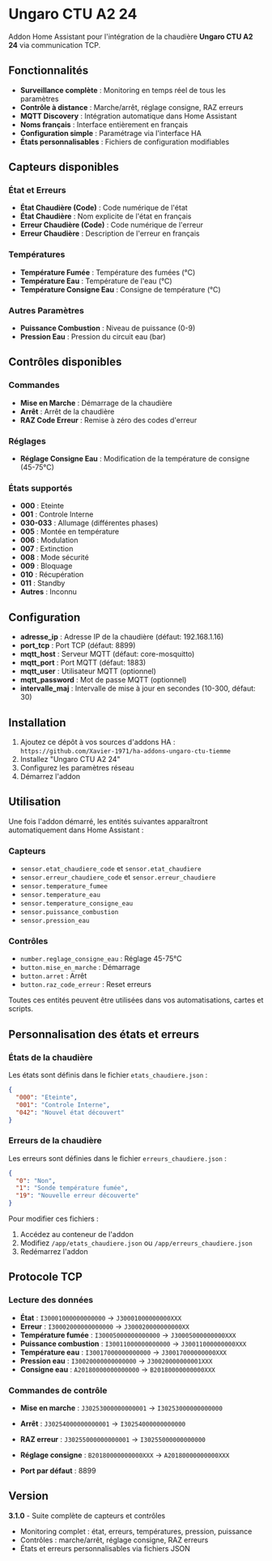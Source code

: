 # Ungaro CTU A2 24

Addon Home Assistant pour l'intégration de la chaudière **Ungaro CTU A2 24** via communication TCP.

## Fonctionnalités

- **Surveillance complète** : Monitoring en temps réel de tous les paramètres
- **Contrôle à distance** : Marche/arrêt, réglage consigne, RAZ erreurs
- **MQTT Discovery** : Intégration automatique dans Home Assistant
- **Noms français** : Interface entièrement en français
- **Configuration simple** : Paramétrage via l'interface HA
- **États personnalisables** : Fichiers de configuration modifiables

## Capteurs disponibles

### État et Erreurs
- **État Chaudière (Code)** : Code numérique de l'état
- **État Chaudière** : Nom explicite de l'état en français
- **Erreur Chaudière (Code)** : Code numérique de l'erreur
- **Erreur Chaudière** : Description de l'erreur en français

### Températures
- **Température Fumée** : Température des fumées (°C)
- **Température Eau** : Température de l'eau (°C)
- **Température Consigne Eau** : Consigne de température (°C)

### Autres Paramètres
- **Puissance Combustion** : Niveau de puissance (0-9)
- **Pression Eau** : Pression du circuit eau (bar)

## Contrôles disponibles

### Commandes
- **Mise en Marche** : Démarrage de la chaudière
- **Arrêt** : Arrêt de la chaudière
- **RAZ Code Erreur** : Remise à zéro des codes d'erreur

### Réglages
- **Réglage Consigne Eau** : Modification de la température de consigne (45-75°C)

### États supportés
- **000** : Eteinte
- **001** : Controle Interne
- **030-033** : Allumage (différentes phases)
- **005** : Montée en température
- **006** : Modulation
- **007** : Extinction
- **008** : Mode sécurité
- **009** : Bloquage
- **010** : Récupération
- **011** : Standby
- **Autres** : Inconnu

## Configuration

- **adresse_ip** : Adresse IP de la chaudière (défaut: 192.168.1.16)
- **port_tcp** : Port TCP (défaut: 8899)
- **mqtt_host** : Serveur MQTT (défaut: core-mosquitto)
- **mqtt_port** : Port MQTT (défaut: 1883)
- **mqtt_user** : Utilisateur MQTT (optionnel)
- **mqtt_password** : Mot de passe MQTT (optionnel)
- **intervalle_maj** : Intervalle de mise à jour en secondes (10-300, défaut: 30)

## Installation

1. Ajoutez ce dépôt à vos sources d'addons HA :
   `https://github.com/Xavier-1971/ha-addons-ungaro-ctu-tiemme`
2. Installez "Ungaro CTU A2 24"
3. Configurez les paramètres réseau
4. Démarrez l'addon

## Utilisation

Une fois l'addon démarré, les entités suivantes apparaîtront automatiquement dans Home Assistant :

### Capteurs
- `sensor.etat_chaudiere_code` et `sensor.etat_chaudiere`
- `sensor.erreur_chaudiere_code` et `sensor.erreur_chaudiere`
- `sensor.temperature_fumee`
- `sensor.temperature_eau`
- `sensor.temperature_consigne_eau`
- `sensor.puissance_combustion`
- `sensor.pression_eau`

### Contrôles
- `number.reglage_consigne_eau` : Réglage 45-75°C
- `button.mise_en_marche` : Démarrage
- `button.arret` : Arrêt
- `button.raz_code_erreur` : Reset erreurs

Toutes ces entités peuvent être utilisées dans vos automatisations, cartes et scripts.

## Personnalisation des états et erreurs

### États de la chaudière
Les états sont définis dans le fichier `etats_chaudiere.json` :
```json
{
  "000": "Eteinte",
  "001": "Controle Interne",
  "042": "Nouvel état découvert"
}
```

### Erreurs de la chaudière
Les erreurs sont définies dans le fichier `erreurs_chaudiere.json` :
```json
{
  "0": "Non",
  "1": "Sonde température fumée",
  "19": "Nouvelle erreur découverte"
}
```

Pour modifier ces fichiers :
1. Accédez au conteneur de l'addon
2. Modifiez `/app/etats_chaudiere.json` ou `/app/erreurs_chaudiere.json`
3. Redémarrez l'addon

## Protocole TCP

### Lecture des données
- **État** : `I30001000000000000` → `J30001000000000XXX`
- **Erreur** : `I30002000000000000` → `J300020000000000XX`
- **Température fumée** : `I30005000000000000` → `J30005000000000XXX`
- **Puissance combustion** : `I30011000000000000` → `J30011000000000XXX`
- **Température eau** : `I30017000000000000` → `J30017000000000XXX`
- **Pression eau** : `I30020000000000000` → `J30020000000001XXX`
- **Consigne eau** : `A20180000000000000` → `B20180000000000XXX`

### Commandes de contrôle
- **Mise en marche** : `J30253000000000001` → `I30253000000000000`
- **Arrêt** : `J30254000000000001` → `I30254000000000000`
- **RAZ erreur** : `J30255000000000001` → `I30255000000000000`
- **Réglage consigne** : `B20180000000000XXX` → `A20180000000000XXX`

- **Port par défaut** : 8899

## Version

**3.1.0** - Suite complète de capteurs et contrôles
- Monitoring complet : état, erreurs, températures, pression, puissance
- Contrôles : marche/arrêt, réglage consigne, RAZ erreurs
- États et erreurs personnalisables via fichiers JSON
